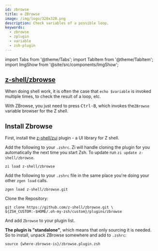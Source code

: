 ```yaml
---
id: zbrowse
title: ⚙️ ZBrowse
image: /img/logo/320x320.png
description: Check variables of a possible loop.
keywords:
  - zbrowse
  - zplugin
  - variable
  - zsh-plugin
---
```


<!-- @format -->

import Tabs from '@theme/Tabs';
import TabItem from '@theme/TabItem';
import ImgShow from '@site/src/components/ImgShow';

## <i class="fa-brands fa-github"></i> [z-shell/zbrowse][]

When doing shell work, it is often the case that `echo $variable` is invoked multiple times, to check the result of a loop, etc.

With ZBrowse, you just need to press <kbd>Ctrl-B</kbd>, which invokes the`ZBrowse` variable browser for the Z shell.

<ImgShow
  img="https://cdn.zshell.dev/img/asciicast/gif/zsh/zbrowse.gif"
  alt="ZBrowse Preview"
/>

## Install Zbrowse

First, install the [z-shell/zui][] plugin - a UI library for Z shell.

<Tabs>
  <TabItem value="zi" label="Zi" default>

Add the following to your `.zshrc`. Zi will handle cloning the plugin for you automatically the next time you start Zsh. To update run `zi update z-shell/zbrowse`.

```shell title="~/.zshrc"
zi load z-shell/zbrowse
```

  </TabItem>
  <TabItem value="zgen" label="Zgen">

Add the following to your `.zshrc` file in the same place you're doing your other `zgen load` calls.

```shell title="~/.zshrc"
zgen load z-shell/zbrowse.git
```

  </TabItem>
  <TabItem value="oh-my-zsh" label="Oh-My-Zsh">

Clone the Repository:

```shell title="~/.zshrc" showLineNumbers
git clone https://github.com/z-shell/zbrowse.git \
${ZSH_CUSTOM:-$HOME/.oh-my-zsh/custom}/plugins/zbrowse
```

And add `Zbrowse` to your plugin list.

  </TabItem>
  <TabItem value="standalone" label="Standalone">

**The plugin is "standalone"**, which means that only sourcing it is needed. So to install, unpack ZBrowse somewhere and add to `.zshrc`:

```shell title="~/.zshrc"
source {where-zbrowse-is}/zbrowse.plugin.zsh
```

  </TabItem>
</Tabs>

<!-- end-of-file -->
<!-- links -->

[z-shell/zbrowse]: https://github.com/z-shell/zbrowse
[z-shell/zui]: https://github.com/z-shell/zui
